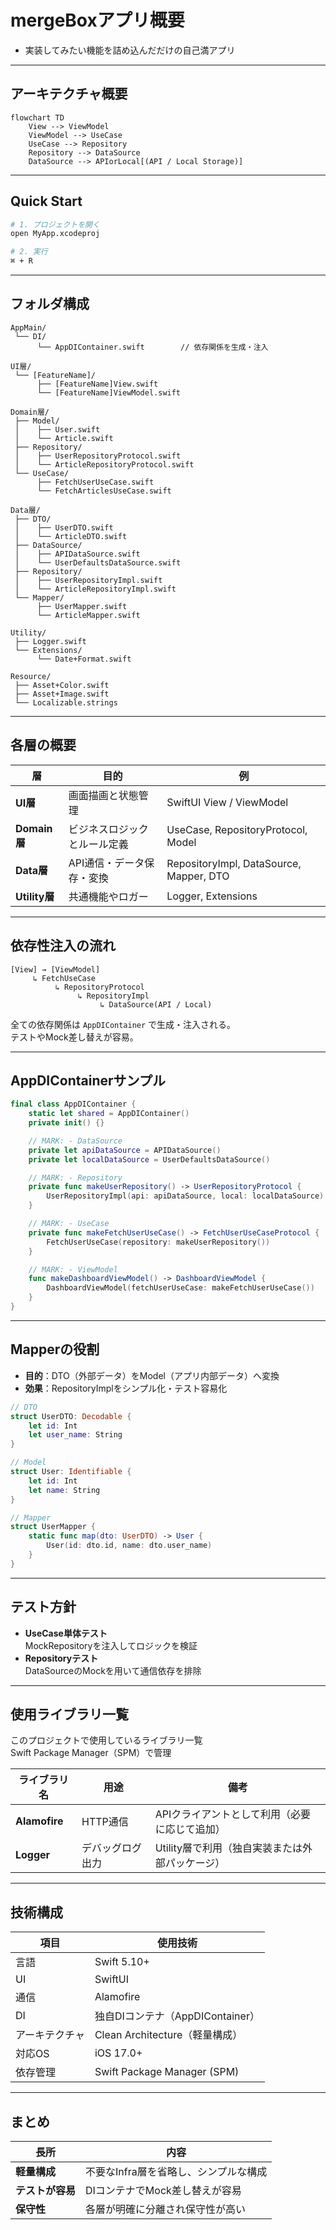 #  mergeBoxアプリ概要

- 実装してみたい機能を詰め込んだだけの自己満アプリ
---

##  アーキテクチャ概要

```mermaid
flowchart TD
    View --> ViewModel
    ViewModel --> UseCase
    UseCase --> Repository
    Repository --> DataSource
    DataSource --> APIorLocal[(API / Local Storage)]
```

---

##  Quick Start

```bash
# 1. プロジェクトを開く
open MyApp.xcodeproj

# 2. 実行
⌘ + R
```

---

##  フォルダ構成

```
AppMain/
 └── DI/
      └── AppDIContainer.swift        // 依存関係を生成・注入

UI層/
 └── [FeatureName]/
      ├── [FeatureName]View.swift
      └── [FeatureName]ViewModel.swift

Domain層/
 ├── Model/
 │    ├── User.swift
 │    └── Article.swift
 ├── Repository/
 │    ├── UserRepositoryProtocol.swift
 │    └── ArticleRepositoryProtocol.swift
 └── UseCase/
      ├── FetchUserUseCase.swift
      └── FetchArticlesUseCase.swift

Data層/
 ├── DTO/
 │    ├── UserDTO.swift
 │    └── ArticleDTO.swift
 ├── DataSource/
 │    ├── APIDataSource.swift
 │    └── UserDefaultsDataSource.swift
 ├── Repository/
 │    ├── UserRepositoryImpl.swift
 │    └── ArticleRepositoryImpl.swift
 └── Mapper/
      ├── UserMapper.swift
      └── ArticleMapper.swift

Utility/
 ├── Logger.swift
 └── Extensions/
      └── Date+Format.swift

Resource/
 ├── Asset+Color.swift
 ├── Asset+Image.swift
 └── Localizable.strings
```

---

##  各層の概要

| 層 | 目的 | 例 |
|----|------|----|
| **UI層** | 画面描画と状態管理 | SwiftUI View / ViewModel |
| **Domain層** | ビジネスロジックとルール定義 | UseCase, RepositoryProtocol, Model |
| **Data層** | API通信・データ保存・変換 | RepositoryImpl, DataSource, Mapper, DTO |
| **Utility層** | 共通機能やロガー | Logger, Extensions |

---

##  依存性注入の流れ

```
[View] → [ViewModel]
     ↳ FetchUseCase
          ↳ RepositoryProtocol
               ↳ RepositoryImpl
                    ↳ DataSource(API / Local)
```

全ての依存関係は `AppDIContainer` で生成・注入される。  
テストやMock差し替えが容易。

---

##  AppDIContainerサンプル

```swift
final class AppDIContainer {
    static let shared = AppDIContainer()
    private init() {}

    // MARK: - DataSource
    private let apiDataSource = APIDataSource()
    private let localDataSource = UserDefaultsDataSource()

    // MARK: - Repository
    private func makeUserRepository() -> UserRepositoryProtocol {
        UserRepositoryImpl(api: apiDataSource, local: localDataSource)
    }

    // MARK: - UseCase
    private func makeFetchUserUseCase() -> FetchUserUseCaseProtocol {
        FetchUserUseCase(repository: makeUserRepository())
    }

    // MARK: - ViewModel
    func makeDashboardViewModel() -> DashboardViewModel {
        DashboardViewModel(fetchUserUseCase: makeFetchUserUseCase())
    }
}
```

---

##  Mapperの役割

- **目的**：DTO（外部データ）をModel（アプリ内部データ）へ変換  
- **効果**：RepositoryImplをシンプル化・テスト容易化  

```swift
// DTO
struct UserDTO: Decodable {
    let id: Int
    let user_name: String
}

// Model
struct User: Identifiable {
    let id: Int
    let name: String
}

// Mapper
struct UserMapper {
    static func map(dto: UserDTO) -> User {
        User(id: dto.id, name: dto.user_name)
    }
}
```

---

##  テスト方針

- **UseCase単体テスト**  
  MockRepositoryを注入してロジックを検証  
- **Repositoryテスト**  
  DataSourceのMockを用いて通信依存を排除

---
##  使用ライブラリ一覧

このプロジェクトで使用しているライブラリ一覧  
Swift Package Manager（SPM）で管理  

| ライブラリ名 | 用途 | 備考 |
|---------------|------|------|
| **Alamofire** | HTTP通信 | APIクライアントとして利用（必要に応じて追加） |
| **Logger** | デバッグログ出力 | Utility層で利用（独自実装または外部パッケージ） |

---

##  技術構成

| 項目 | 使用技術 |
|------|-----------|
| 言語 | Swift 5.10+ |
| UI | SwiftUI |
| 通信 | Alamofire |
| DI | 独自DIコンテナ（AppDIContainer） |
| アーキテクチャ | Clean Architecture（軽量構成） |
| 対応OS | iOS 17.0+ |
| 依存管理 | Swift Package Manager (SPM) |


---

##  まとめ

| 長所 | 内容 |
|------|------|
| **軽量構成** | 不要なInfra層を省略し、シンプルな構成 |
| **テストが容易** | DIコンテナでMock差し替えが容易 |
| **保守性** | 各層が明確に分離され保守性が高い |
